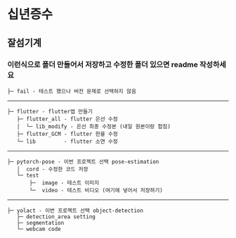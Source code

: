 # 십년증수
## 잘섬기계
### 이런식으로 폴더 만들어서 저장하고 수정한 폴더 있으면 readme 작성하세요
```
├─ fail - 테스트 했으나 버전 문제로 선택하지 않음
```   
--------------------------------------------------
```
├─ flutter - flutter앱 만들기    
   ├─ flutter_all - flutter 은선 수정
   │  └─ lib_modify - 은선 최종 수정본 (내일 원본이랑 합침)
   ├─ flutter_GCM - flutter 한울 수정
   └─ lib         - flutter 소연 수정
```


--------------------------------------------------
```
├─ pytorch-pose - 이번 프로젝트 선택 pose-estimation    
   │  cord - 수정한 코드 저장
   └─ test
       ├─  image - 테스트 이미지
       └─  video - 테스트 비디오 (여기에 넣어서 저장하기)   
```

--------------------------------------------------

```
├─ yolact - 이번 프로젝트 선택 object-detection       
   ├─ detection_area setting 
   ├─ segmentation
   └─ webcam code
```
